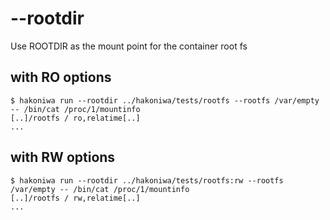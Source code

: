 # --rootdir

Use ROOTDIR as the mount point for the container root fs

## with RO options

```console
$ hakoniwa run --rootdir ../hakoniwa/tests/rootfs --rootfs /var/empty -- /bin/cat /proc/1/mountinfo
[..]/rootfs / ro,relatime[..]
...
```

## with RW options

```console
$ hakoniwa run --rootdir ../hakoniwa/tests/rootfs:rw --rootfs /var/empty -- /bin/cat /proc/1/mountinfo
[..]/rootfs / rw,relatime[..]
...
```
